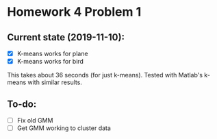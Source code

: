# Homework 4 Problem 1

## Current state (2019-11-10):

- [X] K-means works for plane
- [X] K-means works for bird

This takes about 36 seconds (for just k-means). Tested with Matlab's k-means with similar results.

## To-do:


- [ ] Fix old GMM
- [ ] Get GMM working to cluster data
